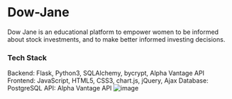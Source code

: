 # Dow-Jane
Dow Jane is an educational platform to empower women to be informed about stock investments, and to make better informed investing decisions.


<h3>Tech Stack</h3>


Backend: Flask, Python3, SQLAlchemy, bycrypt, Alpha Vantage API 
Frontend: JavaScript, HTML5, CSS3, chart.js, jQuery, Ajax 
Database: PostgreSQL
API: Alpha Vantage API
![image](https://user-images.githubusercontent.com/75860043/110554856-6af6d600-80f0-11eb-8dc5-411e27192290.png)

